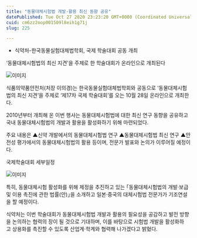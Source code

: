 ```yaml
---
title: "동물대체시험법 개발·활용 최신 동향 공유"
datePublished: Tue Oct 27 2020 23:23:20 GMT+0000 (Coordinated Universal Time)
cuid: cm6zz2oop001509l8eih1g71j
slug: 225

---
```



- 식약처-한국동물실험대체법학회, 국제 학술대회 공동 개최

‘동물대체시험법의 최신 지견’을 주제로 한 학술대회가 온라인으로 개최된다

![이미지](https://cdn.hashnode.com/res/hashnode/image/upload/v1739247528902/6b67f31b-56a8-4911-aece-1cd49b510af7.jpeg)

식품의약품안전처(처장 이의경)는 한국동물실험대체법학회와 공동으로 ‘동물대체시험법의 최신 지견’을 주제로 ‘제17차 국제 학술대회’를 오는 10월 28일 온라인으로 개최한다.

2010년부터 개최해 온 이번 행사는 동물대체시험법에 대한 최신 연구 동향을 공유하고 국내 동물대체시험법의 개발과 활용을 활성화하기 위해 마련되었다.

주요 내용은 ▲신약 개발에서의 동물대체시험법 연구 ▲동물대체시험법 최신 연구 ▲안전성 평가에서의 동물대체시험법의 활용 등이며, 전문가 발표와 논의가 이루어질 예정이다.

국제학술대회 세부일정

![이미지](https://cdn.hashnode.com/res/hashnode/image/upload/v1739247530789/6f6db0b9-23c2-4e4a-b051-53d15af5f437.png)

특히, 동물대체시험 활성화를 위해 제정을 추진하고 있는 ｢동물대체시험법의 개발·보급 및 이용 촉진에 관한 법률(안)｣을 소개하고 일본·중국의 대체시험법 전문가가 기조연설을 할 예정이다.

식약처는 이번 학술대회가 동물대체시험법 개발과 활용의 필요성을 공감하고 발전 방향을 논의하는 협력의 장이 될 것으로 기대하며, 이를 바탕으로 시험법 개발을 활성화하고 상용화를 촉진할 수 있도록 산업계·학계와 협력해 나가겠다고 밝혔다.